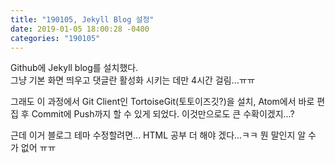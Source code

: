 ```yaml
---
title: "190105, Jekyll Blog 설정"
date: 2019-01-05 18:00:28 -0400
categories: "190105"
---
```

Github에 Jekyll blog를 설치했다. <br>
그냥 기본 화면 띄우고 댓글란 활성화 시키는 데만 4시간 걸림...ㅠㅠ

그래도 이 과정에서 Git Client인 TortoiseGit(토토이즈깃?)을 설치,
Atom에서 바로 편집 후 Commit에 Push까지 할 수 있게 되었다.
이것만으로도 큰 수확이겠지...?

근데 이거 블로그 테마 수정할려면...
HTML 공부 더 해야 겠다...ㅋㅋ 뭔 말인지 알 수 가 없어 ㅠㅠ

